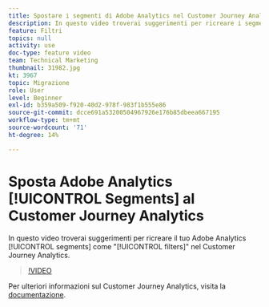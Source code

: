 ```yaml
---
title: Spostare i segmenti di Adobe Analytics nel Customer Journey Analytics
description: In questo video troverai suggerimenti per ricreare i segmenti Adobe Analytics come "filtri" nel Customer Journey Analytics.
feature: Filtri
topics: null
activity: use
doc-type: feature video
team: Technical Marketing
thumbnail: 31982.jpg
kt: 3967
topic: Migrazione
role: User
level: Beginner
exl-id: b359a509-f920-40d2-978f-983f1b555e86
source-git-commit: dcce691a53200504967926e176b85dbeea667195
workflow-type: tm+mt
source-wordcount: '71'
ht-degree: 14%

---
```


# Sposta Adobe Analytics [!UICONTROL Segments] al Customer Journey Analytics

In questo video troverai suggerimenti per ricreare il tuo Adobe Analytics [!UICONTROL segments] come &quot;[!UICONTROL filters]&quot; nel Customer Journey Analytics.

>[!VIDEO](https://video.tv.adobe.com/v/31982/?quality=12)

Per ulteriori informazioni sul Customer Journey Analytics, visita la [documentazione](https://docs.adobe.com/content/help/it-IT/analytics-platform/using/cja-landing.html).

